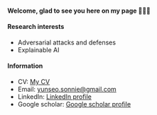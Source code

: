 #### Welcome, glad to see you here on my page 👩🏻‍💻

#### Research interests
- Adversarial attacks and defenses
- Explainable AI
  
#### Information
- CV: [My CV](https://drive.google.com/file/d/1pb6tubcTdITLQoEsE4ejSBoDYLVahFR0/view?usp=sharing)
- Email: yunseo.sonnie@gmail.com
- LinkedIn: [LinkedIn profile](https://www.linkedin.com/in/yunseo-son-0bb630313/)
- Google scholar: [Google scholar profile](https://scholar.google.com/citations?user=6Kw4ibQAAAAJ&hl=ko)
